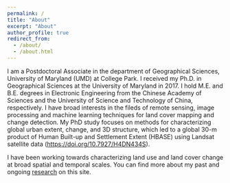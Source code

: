 ```yaml
---
permalink: /
title: "About"
excerpt: "About"
author_profile: true
redirect_from: 
  - /about/
  - /about.html
---
```



I am a Postdoctoral Associate in the department of Geographical Sciences, University of Maryland (UMD) at College Park. I received my Ph.D. in Geographical Sciences at the University of Maryland in 2017. I hold M.E. and B.E. degrees in Electronic Engineering from the Chinese Academy of Sciences and the University of Science and Technology of China, respectively. I have broad interests in the fileds of remote sensing, image processing and machine learning techniques for land cover mapping and change detection. My PhD study focuses on methods for characterizing global urban extent, change, and 3D structure, which led to a global 30-m product of Human Built-up and Settlement Extent (HBASE) using Landsat satellite data (https://doi.org/10.7927/H4DN434S).

I have been working towards characterizing land use and land cover change at broad spatial and temporal scales. You can find more about my past and ongoing [research](https://panshi-wang.github.io/portfolio/) on this site.  
